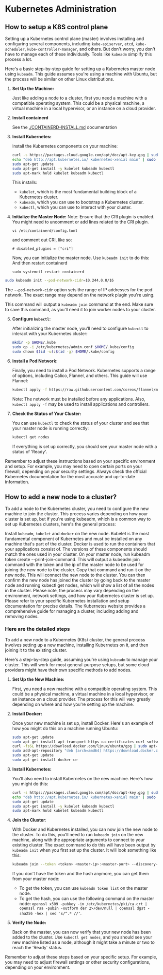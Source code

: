 # Kubernetes Administration

## How to setup a K8S control plane
Setting up a Kubernetes control plane (master) involves installing and configuring several components, including `kube-apiserver`, `etcd`, `kube-scheduler`, `kube-controller-manager`, and others. But don't worry, you don't have to manage each of these individually. Tools like `kubeadm` simplify this process a lot.

Here's a basic step-by-step guide for setting up a Kubernetes master node using `kubeadm`. This guide assumes you're using a machine with Ubuntu, but the process will be similar on other Linux distributions.

1. **Set Up the Machine:**

   Just like adding a node to a cluster, first you need a machine with a compatible operating system. This could be a physical machine, a virtual machine in a local hypervisor, or an instance on a cloud provider.


2. **Install containerd**

   See the [./CONTAINERD-INSTALL.md](continerd-install.md) documentation

3. **Install Kubernetes:**

   Install the Kubernetes components on your machine:

   ```bash
   curl -s https://packages.cloud.google.com/apt/doc/apt-key.gpg | sudo apt-key add -
   echo "deb http://apt.kubernetes.io/ kubernetes-xenial main" | sudo tee /etc/apt/sources.list.d/kubernetes.list
   sudo apt-get update
   sudo apt-get install -y kubelet kubeadm kubectl
   sudo apt-mark hold kubelet kubeadm kubectl
   ```

   This installs:

   - `kubelet`, which is the most fundamental building block of a Kubernetes cluster.
   - `kubeadm`, which you can use to bootstrap a Kubernetes cluster.
   - `kubectl`, which you can use to interact with your cluster.

4. **Initialize the Master Node:**
   Note: Ensure that the CRI plugin is enabled. You might need to uncomment or add lines related to the CRI plugin.
   ```
   vi /etc/containerd/config.toml
   ```
   and comment out CRI, like so:
   ```
   # disabled_plugins = ["cri"]
   ```
   Now, you can initialize the master node. Use `kubeadm init` to do this:
   And then restart containerd
   ```
   sudo systemctl restart containerd
   ```

```bash
sudo kubeadm init --pod-network-cidr=10.244.0.0/16
```

   The `--pod-network-cidr` option sets the range of IP addresses for the pod network. The exact range may depend on the network plugin you're using.

   This command will output a `kubeadm join` command at the end. Make sure to save this command, as you'll need it to join worker nodes to your cluster.

5. **Configure `kubectl`:**

   After initializing the master node, you'll need to configure `kubectl` to interact with your Kubernetes cluster:

   ```bash
   mkdir -p $HOME/.kube
   sudo cp -i /etc/kubernetes/admin.conf $HOME/.kube/config
   sudo chown $(id -u):$(id -g) $HOME/.kube/config
   ```

6. **Install a Pod Network:**

   Finally, you need to install a Pod Network. Kubernetes supports a range of options, including Calico, Flannel, and others. This guide will use Flannel:

   ```bash
   kubectl apply -f https://raw.githubusercontent.com/coreos/flannel/master/Documentation/kube-flannel.yml
   ```

   Note: The network must be installed before any applications. Also, `kubectl apply -f` may be used to install applications and controllers.

7. **Check the Status of Your Cluster:**

   You can use `kubectl` to check the status of your cluster and see that your master node is running correctly:

   ```bash
   kubectl get nodes
   ```

   If everything is set up correctly, you should see your master node with a status of 'Ready'.

Remember to adjust these instructions based on your specific environment and setup. For example, you may need to open certain ports on your firewall, depending on your security settings. Always check the official Kubernetes documentation for the most accurate and up-to-date information.

## How to add a new node to a cluster?
To add a node to the Kubernetes cluster, you need to configure the new machine to join the cluster. This process varies depending on how your cluster is set up, but if you're using kubeadm, which is a common way to set up Kubernetes clusters, here's the general process:

Install `kubeadm`, `kubelet` and `docker` on the new node. Kubelet is the most fundamental component of Kubernetes and must be installed on any machine that's part of the cluster. Docker is used to run the containers that your applications consist of. The versions of these components should match the ones used in your cluster.
On your master node, run kubeadm token create --print-join-command. This will output a kubeadm join command with the token and the ip of the master node to be used for joining the new node to the cluster.
Copy that command and run it on the new node. This will connect the new node to the cluster.
You can then confirm the new node has joined the cluster by going back to the master node and running kubectl get nodes, which will show a list of all the nodes in the cluster.
Please note, the process may vary depending on the environment, network settings, and how your Kubernetes cluster is set up. Please refer to your specific Kubernetes installation and setup documentation for precise details. The Kubernetes website provides a comprehensive guide for managing a cluster, including adding and removing nodes.

### Here are the detailed steps
To add a new node to a Kubernetes (K8s) cluster, the general process involves setting up a new machine, installing Kubernetes on it, and then joining it to the existing cluster.

Here's a step-by-step guide, assuming you're using `kubeadm` to manage your cluster. This will work for most general-purpose setups, but some cloud providers might have their own specific methods to add nodes.

1. **Set Up the New Machine:**

   First, you need a new machine with a compatible operating system. This could be a physical machine, a virtual machine in a local hypervisor, or an instance on a cloud provider. The process for this will vary greatly depending on where and how you're setting up the machine.

2. **Install Docker:**

   Once your new machine is set up, install Docker. Here's an example of how you might do this on a machine running Ubuntu:
   ```bash
   sudo apt-get update
   sudo apt-get install apt-transport-https ca-certificates curl software-properties-common
   curl -fsSL https://download.docker.com/linux/ubuntu/gpg | sudo apt-key add -
   sudo add-apt-repository "deb [arch=amd64] https://download.docker.com/linux/ubuntu $(lsb_release -cs) stable"
   sudo apt-get update
   sudo apt-get install docker-ce
   ```
   
3. **Install Kubernetes:**

   You'll also need to install Kubernetes on the new machine. Here's how you might do this:
   ```bash
   curl -s https://packages.cloud.google.com/apt/doc/apt-key.gpg | sudo apt-key add -
   echo "deb http://apt.kubernetes.io/ kubernetes-xenial main" | sudo tee /etc/apt/sources.list.d/kubernetes.list
   sudo apt-get update
   sudo apt-get install -y kubelet kubeadm kubectl
   sudo apt-mark hold kubelet kubeadm kubectl
   ```
   
4. **Join the Cluster:**

   With Docker and Kubernetes installed, you can now join the new node to the cluster. To do this, you'll need to run `kubeadm join` on the new machine, along with the appropriate arguments to connect to your existing cluster. The exact command to do this will have been output by `kubeadm init` when you first set up the cluster. It will look something like this:
   ```bash
   kubeadm join --token <token> <master-ip>:<master-port> --discovery-token-ca-cert-hash sha256:<hash>
   ```
   If you don't have the token and the hash anymore, you can get them from your master node:

   - To get the token, you can use `kubeadm token list` on the master node.
   - To get the hash, you can use the following command on the master node: `openssl x509 -pubkey -in /etc/kubernetes/pki/ca.crt | openssl rsa -pubin -outform der 2>/dev/null | openssl dgst -sha256 -hex | sed 's/^.* //'`.

5. **Verify the Node:**

   Back on the master, you can now verify that your new node has been added to the cluster. Use `kubectl get nodes`, and you should see your new machine listed as a node, although it might take a minute or two to reach the 'Ready' status.

Remember to adjust these steps based on your specific setup. For example, you may need to adjust firewall settings or other security configurations, depending on your environment.
